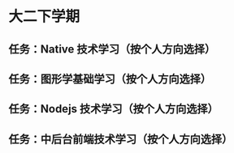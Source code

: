 # 大二下学期


## 任务：Native 技术学习（按个人方向选择）




## 任务：图形学基础学习（按个人方向选择）



## 任务：Nodejs 技术学习（按个人方向选择）



## 任务：中后台前端技术学习（按个人方向选择）